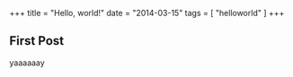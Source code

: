 +++
title = "Hello, world!"
date = "2014-03-15"
tags = [ "helloworld" ]
+++

## First Post

yaaaaaay

